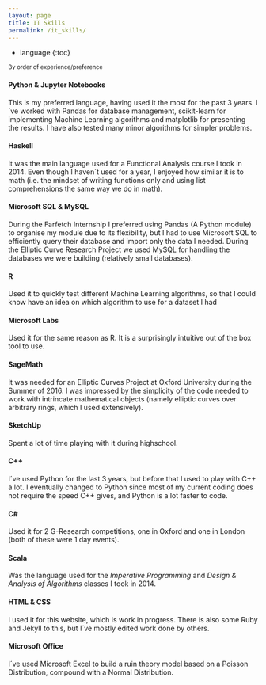 ```yaml
---
layout: page
title: IT Skills
permalink: /it_skills/
---
```


* language
{:toc}

<sub>By order of experience/preference</sub>

#### Python & Jupyter Notebooks
This is my preferred language, having used it the most for the past 3 years. I´ve worked with Pandas for database management, scikit-learn for implementing Machine Learning algorithms and matplotlib for presenting the results. I have also tested many minor algorithms for simpler problems.

#### Haskell
It was the main language used for a Functional Analysis course I took in 2014. Even though I haven´t used for a year, I enjoyed how similar it is to math (i.e. the mindset of writing functions only and using list comprehensions the same way we do in math).

#### Microsoft SQL & MySQL
During the Farfetch Internship I preferred using Pandas (A Python module) to organise my module due to its flexibility, but I had to use Microsoft SQL to efficiently query their database and import only the data I needed.
During the Elliptic Curve Research Project we used MySQL for handling the databases we were building (relatively small databases).

#### R
Used it to quickly test different Machine Learning algorithms, so that I could know have an idea on which algorithm to use for a dataset I had

#### Microsoft Labs
Used it for the same reason as R. It is a surprisingly intuitive out of the box tool to use.

#### SageMath
It was needed for an Elliptic Curves Project at Oxford University during the Summer of 2016. I was impressed by the simplicity of the code needed to work with intrincate mathematical objects (namely elliptic curves over arbitrary rings, which I used extensively).

#### SketchUp
Spent a lot of time playing with it during highschool.

#### C++
I´ve used Python for the last 3 years, but before that I used to play with C++ a lot. I eventually changed to Python since most of my current coding does not require the speed C++ gives, and Python is a lot faster to code.


#### C\#
Used it for 2 G-Research competitions, one in Oxford and one in London (both of these were 1 day events).

#### Scala
Was the language used for the <i>Imperative Programming</i> and <i>Design & Analysis of Algorithms</i> classes I took in 2014.

#### HTML & CSS
I used it for this website, which is work in progress. There is also some Ruby and Jekyll to this, but I´ve mostly edited work done by others.

#### Microsoft Office
I´ve used Microsoft Excel to build a ruin theory model based on a Poisson Distribution, compound with a Normal Distribution.